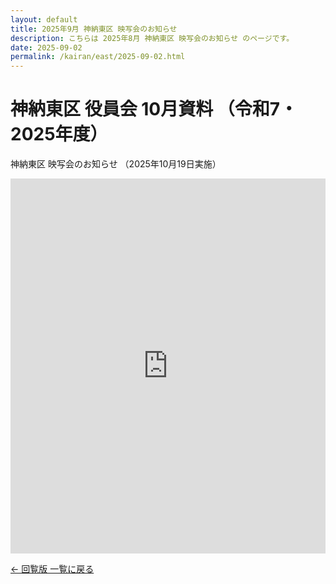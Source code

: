 ```yaml
---
layout: default
title: 2025年9月 神納東区 映写会のお知らせ
description: こちらは 2025年8月 神納東区 映写会のお知らせ のページです。
date: 2025-09-02
permalink: /kairan/east/2025-09-02.html
---
```

  <main>
    <h1>神納東区 役員会 10月資料 （令和7・2025年度）</h1>
     <p>神納東区 映写会のお知らせ （2025年10月19日実施）</p>
      <iframe src="https://docs.google.com/document/d/1UjrgceOdpkpMZ4lebsJPHStT8C1H6ngsT39v7aenV44/preview" width="100%" height="600" frameborder="0"></iframe>
    <!-- 更新方法 -->
    <!-- <iframe src="https://docs.google.com/document/d/＊＊＊（コピーした/d/の後の文字列をここに入れる）＊＊＊＊＊/preview" width="100%" height="600" frameborder="0"></iframe> -->
<!-- Googleドキュメントのリンクは
https://docs.google.com/document/d/1UjrgceOdpkpMZ4lebsJPHStT8C1H6ngsT39v7aenV44/edit?usp=sharing -->
            <p><a href="{{ '/kairan/index.html' | relative_url }}">← 回覧版 一覧に戻る</a></p>
</main>